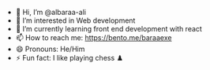- 👋 Hi, I’m @albaraa-ali
- 👀 I’m interested in Web development
- 🌱 I’m currently learning front end development with react
- 📫 How to reach me: https://bento.me/baraaexe
- 😄 Pronouns: He/Him
- ⚡ Fun fact: I like playing chess ♟️
<!---
albaraa-ali/albaraa-ali is a ✨ special ✨ repository because its `README.md` (this file) appears on your GitHub profile.
You can click the Preview link to take a look at your changes.
--->
